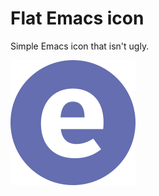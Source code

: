 # Flat Emacs icon

Simple Emacs icon that isn't ugly.

<img src="emacs.svg" alt="Flat Emacs icon" width="200">
